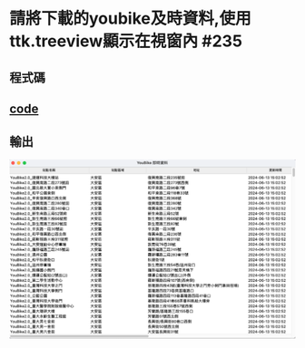 # 請將下載的youbike及時資料,使用ttk.treeview顯示在視窗內 #235

## 程式碼

## [code](index.py)

## 輸出

![ubike](ubike.png)